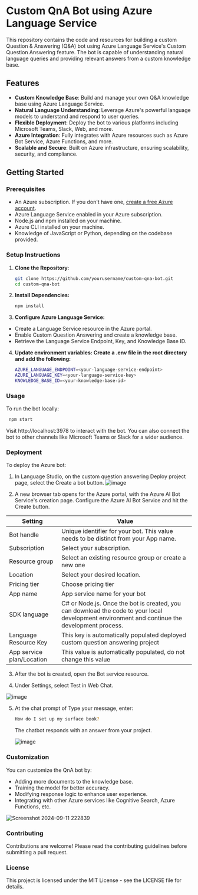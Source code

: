 # Custom QnA Bot using Azure Language Service

This repository contains the code and resources for building a custom Question & Answering (Q&A) bot using Azure Language Service's Custom Question Answering feature. The bot is capable of understanding natural language queries and providing relevant answers from a custom knowledge base.

## Features

- **Custom Knowledge Base**: Build and manage your own Q&A knowledge base using Azure Language Service.
- **Natural Language Understanding**: Leverage Azure's powerful language models to understand and respond to user queries.
- **Flexible Deployment**: Deploy the bot to various platforms including Microsoft Teams, Slack, Web, and more.
- **Azure Integration**: Fully integrates with Azure resources such as Azure Bot Service, Azure Functions, and more.
- **Scalable and Secure**: Built on Azure infrastructure, ensuring scalability, security, and compliance.

## Getting Started

### Prerequisites

- An Azure subscription. If you don't have one, [create a free Azure account](https://azure.microsoft.com/free/).
- Azure Language Service enabled in your Azure subscription.
- Node.js and npm installed on your machine.
- Azure CLI installed on your machine.
- Knowledge of JavaScript or Python, depending on the codebase provided.

### Setup Instructions

1. **Clone the Repository**:
   ```bash
   git clone https://github.com/yourusername/custom-qna-bot.git
   cd custom-qna-bot

2. **Install Dependencies:**
   ```bash
   npm install

3. **Configure Azure Language Service:**
- Create a Language Service resource in the Azure portal.
- Enable Custom Question Answering and create a knowledge base.
- Retrieve the Language Service Endpoint, Key, and Knowledge Base ID.

4. **Update environment variables: Create a .env file in the root directory and add the following:**
   ```bash
   AZURE_LANGUAGE_ENDPOINT=<your-language-service-endpoint>
   AZURE_LANGUAGE_KEY=<your-language-service-key>
   KNOWLEDGE_BASE_ID=<your-knowledge-base-id>

### Usage
To run the bot locally:
```bash
 npm start
```
Visit http://localhost:3978 to interact with the bot. You can also connect the bot to other channels like Microsoft Teams or Slack for a wider audience.

### Deployment
 To deploy the Azure bot:
1. In Language Studio, on the custom question answering Deploy project page, select the Create a bot button.
   ![image](https://github.com/user-attachments/assets/ee969801-be60-4197-b9ff-4af4f99bb7ba)

2. A new browser tab opens for the Azure portal, with the Azure AI Bot Service's creation page. Configure the Azure AI Bot Service and hit the Create button.

| Setting         | Value                                                                               | 
|-----------------|-------------------------------------------------------------------------------------|
| Bot handle      | Unique identifier for your bot. This value needs to be distinct from your App name. | 
| Subscription    | Select your subscription.                                                           | 
| Resource group  | Select an existing resource group or create a new one                               |
| Location        | Select your desired location.                                                       | 
| Pricing tier    | Choose pricing tier                                                                 |
| App name        | App service name for your bot                                                       |
| SDK language    | C# or Node.js. Once the bot is created, you can download the code to your local development environment and continue the development process.|
| Language Resource Key | This key is automatically populated deployed custom question answering project |
| App service plan/Location | This value is automatically populated, do not change this value            | 

3. After the bot is created, open the Bot service resource.
   
4. Under Settings, select Test in Web Chat.

![image](https://github.com/user-attachments/assets/92674de5-b221-4a62-94a8-4b6baa96faf8)

5. At the chat prompt of Type your message, enter:
   ```bash
   How do I set up my surface book?
   ```
   The chatbot responds with an answer from your project.

   ![image](https://github.com/user-attachments/assets/078fc533-8411-4ed8-9371-f980ac5885e5)

### Customization

You can customize the QnA bot by:
- Adding more documents to the knowledge base.
- Training the model for better accuracy.
- Modifying response logic to enhance user experience.
- Integrating with other Azure services like Cognitive Search, Azure Functions, etc.

![Screenshot 2024-09-11 222839](https://github.com/user-attachments/assets/3c6d46ff-451d-42c7-9542-209ded41c9f9)

### Contributing

Contributions are welcome! Please read the contributing guidelines before submitting a pull request.

### License

This project is licensed under the MIT License - see the LICENSE file for details.






